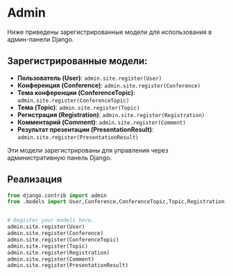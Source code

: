 # Admin

Ниже приведены зарегистрированные модели для использования в админ-панели Django.

## Зарегистрированные модели:

- **Пользователь (User)**: `admin.site.register(User)`
- **Конференция (Conference)**: `admin.site.register(Conference)`
- **Тема конференции (ConferenceTopic)**: `admin.site.register(ConferenceTopic)`
- **Тема (Topic)**: `admin.site.register(Topic)`
- **Регистрация (Registration)**: `admin.site.register(Registration)`
- **Комментарий (Comment)**: `admin.site.register(Comment)`
- **Результат презентации (PresentationResult)**: `admin.site.register(PresentationResult)`

Эти модели зарегистрированы для управления через административную панель Django.


## Реализация

```python
from django.contrib import admin
from .models import User,Conference,ConferenceTopic,Topic,Registration,Comment,PresentationResult


# Register your models here.
admin.site.register(User)
admin.site.register(Conference)
admin.site.register(ConferenceTopic)
admin.site.register(Topic)
admin.site.register(Registration)
admin.site.register(Comment)
admin.site.register(PresentationResult)

```